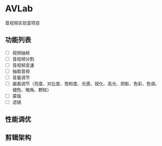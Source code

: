 # AVLab
音视频实验室项目
## 功能列表
- [ ] 视频抽帧
- [ ] 音视频分割
- [ ] 音视频变速
- [ ] 抽取音频
- [ ] 音量调节
- [ ] 画面调节（亮度、对比度、饱和度、光感、锐化、高光、阴影、色彩、色调、褪色、暗角、颗粒）
- [ ] 蒙版
- [ ] 滤镜
## 性能调优

## 剪辑架构
